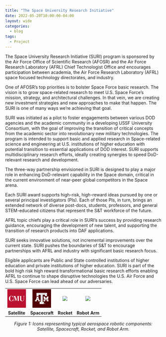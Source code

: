 ```yaml
---
title: "The Space University Research Initiative"
date: 2022-05-20T10:00:00-04:00
layout: wide
categories:
  - blog
tags:
  - Project
---
```

The Space University Research Initiative (SURI) program is sponsored by the Air Force Office of Scientific Research (AFOSR) and the Air Force Research Laboratory (AFRL) Chief Technologist Office and encourages participation between academia, the Air Force Research Laboratory (AFRL) space focused technology directorates, and industry.

One of AFOSR’s top priorities is to bolster Space Force basic research. The vision is to grow space-related research to meet U.S. Space Force’s mission, strategy, and architectural challenges. In that vein, we are creating new investment strategies and new approaches to make that happen. The SURI is one of many ways we’re achieving that goal.

SURI was initiated as a pilot to foster engagements between various DOD agencies and the academic community in a developing USSF University Consortium, with the goal of improving the transition of critical concepts from the academic sector into revolutionary new military technologies. The program is intended to support basic and applied research in Space-related science and engineering at U.S. institutions of higher education with potential transition to essential applications of DOD interest. SURI supports multidisciplinary research efforts, ideally creating synergies to speed DoD-relevant research and development.

The three-way partnership envisioned in SURI is designed to play a major role in enhancing DoD-relevant capability in the Space domain, critical in the current environment of near-peer global competitors in the Space arena.

Each SURI award supports high-risk, high-reward ideas pursued by one or several principal investigators (PIs). Each of those PIs, in turn, brings an extended network of diverse post-docs, students, professors, and general STEM-educated citizens that represent the S&T workforce of the future.

AFRL topic chiefs play a critical role in SURI’s success by providing research guidance, encouraging the development of new talent, and supporting the transition of research products into DAF applications.

SURI seeks innovative solutions, not incremental improvements over the current state. SURI pushes the boundaries of S&T to encourage partnerships with AFRL and industry with significant basic research focus.

Eligible applicants are Public and State controlled institutions of higher education and private institutions of higher education.
SURI is part of the bold high risk high reward transformational basic research efforts enabling AFRL to continue to shape disruptive technologies the U.S. Air Force and U.S. Space Force can lead ahead of our adversaries.

<table align="center">
  <tr>
    <td align="center"><img src="https://github.com/gaolongsen/picx-images-hosting/raw/master/cmu_2.2ks8ujchdc.webp" width="60px"></td>
    <td align="center"><img src="https://github.com/gaolongsen/picx-images-hosting/raw/master/tamu.7p3xjtdsnf.webp" width="60px"></td>
    <td align="center"><img src="icon3.png" width="60px"></td>
    <td align="center"><img src="icon4.png" width="60px"></td>
  </tr>
  <tr>
    <td align="center"><strong>Satellite</strong></td>
    <td align="center"><strong>Spacecraft</strong></td>
    <td align="center"><strong>Rocket</strong></td>
    <td align="center"><strong>Robot Arm</strong></td>
  </tr>
</table>

<p align="center"><em>Figure 1: Icons representing typical aerospace robotic components: Satellite, Spacecraft, Rocket, and Robot Arm.</em></p>
